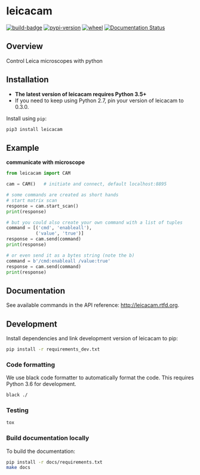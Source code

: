 # leicacam

[![build-badge]][build]
[![pypi-version]][pypi]
[![wheel]][pypi]
[![Documentation Status][docs-build-badge]][docs]

## Overview

Control Leica microscopes with python

## Installation

- **The latest version of leicacam requires Python 3.5+**
- If you need to keep using Python 2.7, pin your version of leicacam to 0.3.0.

Install using `pip`:

```bash
pip3 install leicacam
```

## Example

**communicate with microscope**
```python
from leicacam import CAM

cam = CAM()   # initiate and connect, default localhost:8895

# some commands are created as short hands
# start matrix scan
response = cam.start_scan()
print(response)

# but you could also create your own command with a list of tuples
command = [('cmd', 'enableall'),
           ('value', 'true')]
response = cam.send(command)
print(response)

# or even send it as a bytes string (note the b)
command = b'/cmd:enableall /value:true'
response = cam.send(command)
print(response)
```

## Documentation

See available commands in the API reference: http://leicacam.rtfd.org.

## Development
Install dependencies and link development version of leicacam to pip:
```bash
pip install -r requirements_dev.txt
```

### Code formatting
We use black code formatter to automatically format the code.
This requires Python 3.6 for development.
```bash
black ./
```

### Testing
```bash
tox
```

### Build documentation locally
To build the documentation:
```bash
pip install -r docs/requirements.txt
make docs
```

[build-badge]: https://github.com/MartinHjelmare/leicacam/workflows/Test/badge.svg
[build]: https://github.com/MartinHjelmare/leicacam/actions
[pypi-version]: https://img.shields.io/pypi/v/leicacam.svg
[pypi]: https://pypi.org/project/leicacam/
[wheel]: https://img.shields.io/pypi/wheel/leicacam.svg
[docs-build-badge]: https://readthedocs.org/projects/leicacam/badge/?version=latest
[docs]: https://leicacam.readthedocs.io/en/latest/?badge=latest
